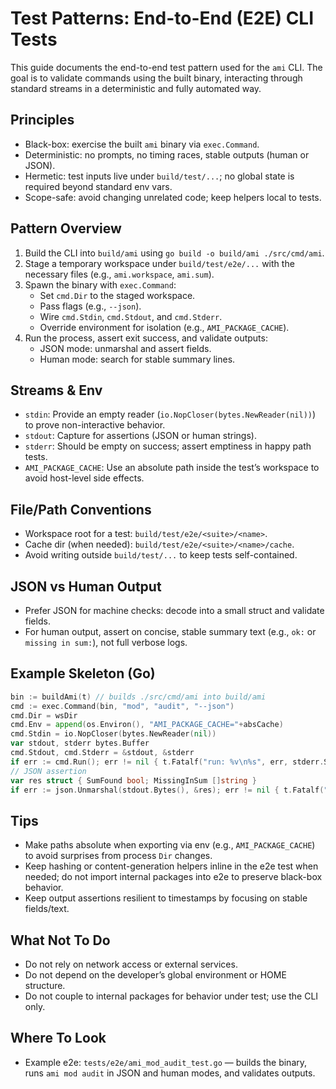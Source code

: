 # Test Patterns: End-to-End (E2E) CLI Tests

This guide documents the end-to-end test pattern used for the `ami` CLI. The goal is to validate commands using the built binary, interacting through standard streams in a deterministic and fully automated way.

## Principles
- Black-box: exercise the built `ami` binary via `exec.Command`.
- Deterministic: no prompts, no timing races, stable outputs (human or JSON).
- Hermetic: test inputs live under `build/test/...`; no global state is required beyond standard env vars.
- Scope-safe: avoid changing unrelated code; keep helpers local to tests.

## Pattern Overview
1. Build the CLI into `build/ami` using `go build -o build/ami ./src/cmd/ami`.
2. Stage a temporary workspace under `build/test/e2e/...` with the necessary files (e.g., `ami.workspace`, `ami.sum`).
3. Spawn the binary with `exec.Command`:
   - Set `cmd.Dir` to the staged workspace.
   - Pass flags (e.g., `--json`).
   - Wire `cmd.Stdin`, `cmd.Stdout`, and `cmd.Stderr`.
   - Override environment for isolation (e.g., `AMI_PACKAGE_CACHE`).
4. Run the process, assert exit success, and validate outputs:
   - JSON mode: unmarshal and assert fields.
   - Human mode: search for stable summary lines.

## Streams & Env
- `stdin`: Provide an empty reader (`io.NopCloser(bytes.NewReader(nil))`) to prove non-interactive behavior.
- `stdout`: Capture for assertions (JSON or human strings).
- `stderr`: Should be empty on success; assert emptiness in happy path tests.
- `AMI_PACKAGE_CACHE`: Use an absolute path inside the test’s workspace to avoid host-level side effects.

## File/Path Conventions
- Workspace root for a test: `build/test/e2e/<suite>/<name>`.
- Cache dir (when needed): `build/test/e2e/<suite>/<name>/cache`.
- Avoid writing outside `build/test/...` to keep tests self-contained.

## JSON vs Human Output
- Prefer JSON for machine checks: decode into a small struct and validate fields.
- For human output, assert on concise, stable summary text (e.g., `ok:` or `missing in sum:`), not full verbose logs.

## Example Skeleton (Go)
```go
bin := buildAmi(t) // builds ./src/cmd/ami into build/ami
cmd := exec.Command(bin, "mod", "audit", "--json")
cmd.Dir = wsDir
cmd.Env = append(os.Environ(), "AMI_PACKAGE_CACHE="+absCache)
cmd.Stdin = io.NopCloser(bytes.NewReader(nil))
var stdout, stderr bytes.Buffer
cmd.Stdout, cmd.Stderr = &stdout, &stderr
if err := cmd.Run(); err != nil { t.Fatalf("run: %v\n%s", err, stderr.String()) }
// JSON assertion
var res struct { SumFound bool; MissingInSum []string }
if err := json.Unmarshal(stdout.Bytes(), &res); err != nil { t.Fatalf("json: %v", err) }
```

## Tips
- Make paths absolute when exporting via env (e.g., `AMI_PACKAGE_CACHE`) to avoid surprises from process `Dir` changes.
- Keep hashing or content-generation helpers inline in the e2e test when needed; do not import internal packages into e2e to preserve black-box behavior.
- Keep output assertions resilient to timestamps by focusing on stable fields/text.

## What Not To Do
- Do not rely on network access or external services.
- Do not depend on the developer’s global environment or HOME structure.
- Do not couple to internal packages for behavior under test; use the CLI only.

## Where To Look
- Example e2e: `tests/e2e/ami_mod_audit_test.go` — builds the binary, runs `ami mod audit` in JSON and human modes, and validates outputs.

